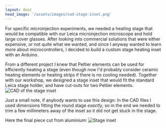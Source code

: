 ```yaml
---
layout: desc
head_image: '/assets/images/cad-stage-inset.png'
---
```


For specific microinjection experiments, we needed a heating stage that would be compatible with our Leica microinjection microscope and hold large cover glasses. After looking into commercial solutions that were either expensive, or not quite what we wanted, and since I anyway wanted to learn more about microcontrollers, I decided to build a custom stage heating inset with an Arduino.

From a different project I knew that Peltier elements can be used for efficiently heating a stage (even though now I'd probably consider ceramic heating elements or heating strips if there is no cooling needed). Together with our workshop, we designed a stage inset that would fit the standard Leica stage holder, and have cut-outs for two Peltier elements. <img class="float-left" alt="CAD of the stage inset" src="{{'/assets/images/cad-stage-inset.png' | prepend: site.baseurl }}">

Just a small note, if anybody wants to use this design: In the CAD files I used dimensions fitting the round stage *exactly*, so in the end we needed to trim a few millimeters away of the inset so it did not get stuck in the stage.

Here the final piece cut from aluminium: <img class="rounded float-right" alt="Stage inset" src="{{'/assets/images/stage-inset-assembled-nocover.jpg' | prepend: site.baseurl }}">
